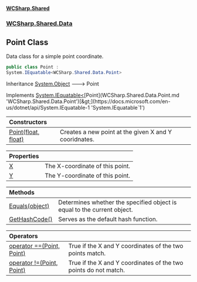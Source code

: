 #### [WCSharp.Shared](README.md 'README')
### [WCSharp.Shared.Data](WCSharp.Shared.Data.md 'WCSharp.Shared.Data')

## Point Class

Data class for a simple point coordinate.

```csharp
public class Point :
System.IEquatable<WCSharp.Shared.Data.Point>
```

Inheritance [System.Object](https://docs.microsoft.com/en-us/dotnet/api/System.Object 'System.Object') &#129106; Point

Implements [System.IEquatable&lt;](https://docs.microsoft.com/en-us/dotnet/api/System.IEquatable-1 'System.IEquatable`1')[Point](WCSharp.Shared.Data.Point.md 'WCSharp.Shared.Data.Point')[&gt;](https://docs.microsoft.com/en-us/dotnet/api/System.IEquatable-1 'System.IEquatable`1')

| Constructors | |
| :--- | :--- |
| [Point(float, float)](WCSharp.Shared.Data.Point.Point(float,float).md 'WCSharp.Shared.Data.Point.Point(float, float)') | Creates a new point at the given X and Y cooridnates. |

| Properties | |
| :--- | :--- |
| [X](WCSharp.Shared.Data.Point.X.md 'WCSharp.Shared.Data.Point.X') | The X-coordinate of this point. |
| [Y](WCSharp.Shared.Data.Point.Y.md 'WCSharp.Shared.Data.Point.Y') | The Y-coordinate of this point. |

| Methods | |
| :--- | :--- |
| [Equals(object)](WCSharp.Shared.Data.Point.Equals(object).md 'WCSharp.Shared.Data.Point.Equals(object)') | Determines whether the specified object is equal to the current object. |
| [GetHashCode()](WCSharp.Shared.Data.Point.GetHashCode().md 'WCSharp.Shared.Data.Point.GetHashCode()') | Serves as the default hash function. |

| Operators | |
| :--- | :--- |
| [operator ==(Point, Point)](WCSharp.Shared.Data.Point.op_Equality(WCSharp.Shared.Data.Point,WCSharp.Shared.Data.Point).md 'WCSharp.Shared.Data.Point.op_Equality(WCSharp.Shared.Data.Point, WCSharp.Shared.Data.Point)') | True if the X and Y coordinates of the two points match. |
| [operator !=(Point, Point)](WCSharp.Shared.Data.Point.op_Inequality(WCSharp.Shared.Data.Point,WCSharp.Shared.Data.Point).md 'WCSharp.Shared.Data.Point.op_Inequality(WCSharp.Shared.Data.Point, WCSharp.Shared.Data.Point)') | True if the X and Y coordinates of the two points do not match. |
